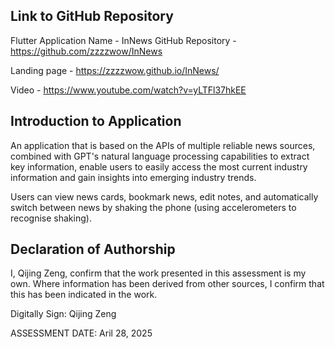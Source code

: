 <!---

---
title: "CASA0017: Web Architecture Final Assessment"
author: "Steven Gray"
date: "10 Dec 2021"
---

-->

## Link to GitHub Repository

Flutter Application Name - InNews
GitHub Repository - https://github.com/zzzzwow/InNews

Landing page - https://zzzzwow.github.io/InNews/

Video - https://www.youtube.com/watch?v=yLTFl37hkEE

## Introduction to Application

An application that is based on the APIs of multiple reliable news sources, combined with GPT's natural language processing capabilities to extract key information, enable users to easily access the most current industry information and gain insights into emerging industry trends.


Users can view news cards, bookmark news, edit notes, and automatically switch between news by shaking the phone (using accelerometers to recognise shaking).

## Declaration of Authorship

I, Qijing Zeng, confirm that the work presented in this assessment is my own. Where information has been derived from other sources, I confirm that this has been indicated in the work.


Digitally Sign: Qijing Zeng

ASSESSMENT DATE: Aril 28, 2025
